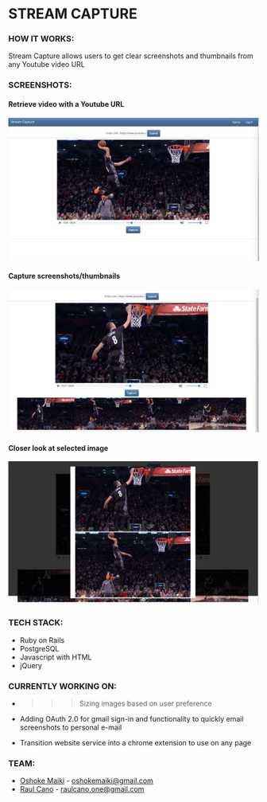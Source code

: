 # STREAM CAPTURE

### HOW IT WORKS:

Stream Capture allows users to get clear screenshots and thumbnails from any Youtube video URL

### SCREENSHOTS:

#### Retrieve video with a Youtube URL

![Screenshots](/public/urlpic.png?raw=true "URL pic")

#### Capture screenshots/thumbnails

![Screenshots](/public/streamcapture.png?raw=true "Stream Capture")

#### Closer look at selected image

![Screenshots](/public/overlay.png?raw=true "Overlay")



### TECH STACK:

* Ruby on Rails
* PostgreSQL
* Javascript with HTML <canvas>
* jQuery


### CURRENTLY WORKING ON:


* >>> Sizing images based on user preference

*  Adding OAuth 2.0 for gmail sign-in and functionality to quickly email screenshots to personal e-mail


* Transition website service into a chrome extension to use on any page


### TEAM:

* [Oshoke Maiki](https://github.com/omaiki) - oshokemaiki@gmail.com
* [Raul Cano](https://github.com/RMC1) - raulcano.one@gmail.com

